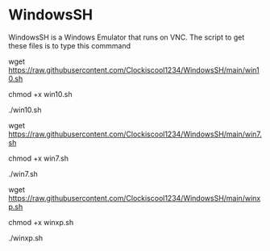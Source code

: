# WindowsSH
WindowsSH is a Windows Emulator that runs on VNC.
The script to get these files is to type this commmand


wget https://raw.githubusercontent.com/Clockiscool1234/WindowsSH/main/win10.sh

chmod +x win10.sh

./win10.sh


wget https://raw.githubusercontent.com/Clockiscool1234/WindowsSH/main/win7.sh

chmod +x win7.sh

./win7.sh


wget https://raw.githubusercontent.com/Clockiscool1234/WindowsSH/main/winxp.sh

chmod +x winxp.sh

./winxp.sh



